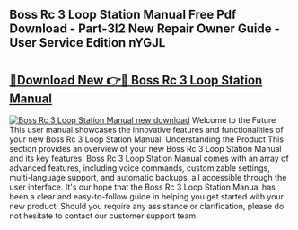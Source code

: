 ## Boss Rc 3 Loop Station Manual Free Pdf Download - Part-3I2 New Repair Owner Guide - User Service Edition nYGJL

# <h2><a href="http://bc29871.oget.top/?id=Boss+Rc+3+Loop+Station+Manual">🔗Download New 👉🔴 Boss Rc 3 Loop Station Manual</a></h2>

[![Boss Rc 3 Loop Station Manual new download](https://i.imgur.com/5g1atiW.png)](http://bc29871.oget.top/?id=Boss+Rc+3+Loop+Station+Manual)
Welcome to the Future This user manual showcases the innovative features and functionalities of your new Boss Rc 3 Loop Station Manual. Understanding the Product This section provides an overview of your new Boss Rc 3 Loop Station Manual and its key features. Boss Rc 3 Loop Station Manual comes with an array of advanced features, including voice commands, customizable settings, multi-language support, and automatic backups, all accessible through the user interface. It's our hope that the Boss Rc 3 Loop Station Manual has been a clear and easy-to-follow guide in helping you get started with your new product. Should you require any assistance or clarification, please do not hesitate to contact our customer support team.
